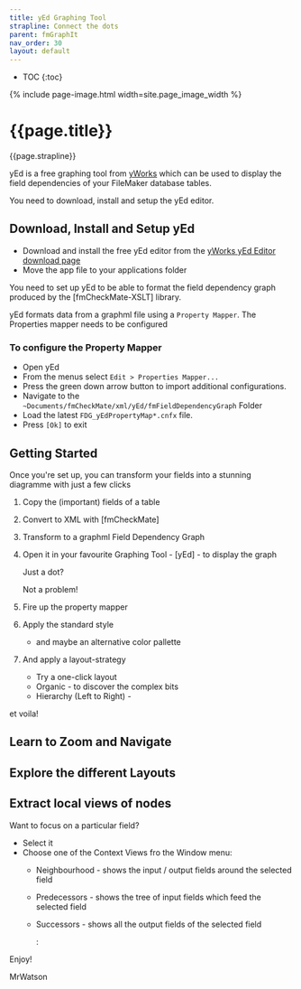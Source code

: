 ```yaml
---
title: yEd Graphing Tool
strapline: Connect the dots
parent: fmGraphIt
nav_order: 30
layout: default
---
```

- TOC
{:toc}

{% include page-image.html width=site.page_image_width %}

# {{page.title}}

{{page.strapline}}

yEd is a free graphing tool from [yWorks](https://www.yworks.com/products/yed) which can be used to display the field dependencies of your FileMaker database tables.

You need to download, install and setup the yEd editor.

## Download, Install and Setup yEd

- Download and install the free yEd editor from the [yWorks yEd Editor download page]
- Move the app file to your applications folder

You need to set up yEd to be able to format the field dependency graph produced by the [fmCheckMate-XSLT] library.

yEd formats data from a graphml file using a `Property Mapper`. The Properties mapper needs to be configured

### To configure the Property Mapper

- Open yEd
- From the menus select `Edit > Properties Mapper...`
- Press the green down arrow button to import additional configurations.
- Navigate to the `~Documents/fmCheckMate/xml/yEd/fmFieldDependencyGraph` Folder
- Load the latest `FDG_yEdPropertyMap*.cnfx` file.
- Press `[Ok]` to exit

## Getting Started

Once you're set up, you can transform your fields into a stunning diagramme with just a few clicks

1. Copy the (important) fields of a table
2. Convert to XML with [fmCheckMate]
3. Transform to a graphml Field Dependency Graph
4. Open it in your favourite Graphing Tool - [yEd] - to display the graph

   Just a dot?

   Not a problem!

5. Fire up the property mapper
6. Apply the standard style
   - and maybe an alternative color pallette
7. And apply a layout-strategy
   - Try a one-click layout
   - Organic - to discover the complex bits
   - Hierarchy (Left to Right) - 

et voila!

## Learn to Zoom and Navigate

## Explore the different Layouts

## Extract local views of nodes

Want to focus on a particular field?

- Select it
- Choose one of the Context Views fro the Window menu:
  - Neighbourhood - shows the input / output fields around the selected field
  - Predecessors - shows the tree of input fields which feed the selected field
  - Successors - shows all the output fields of the selected field


     :

Enjoy!

MrWatson

[yWorks yEd Editor download page]: https://www.yworks.com/products/yed/download#download